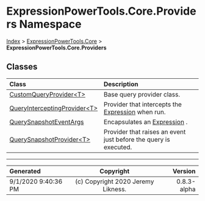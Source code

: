 ﻿# ExpressionPowerTools.Core.Providers Namespace

[Index](../index.md) > [ExpressionPowerTools.Core](ExpressionPowerTools.Core.a.md) > **ExpressionPowerTools.Core.Providers**

## Classes

| Class | Description |
| :-- | :-- |
| [CustomQueryProvider&lt;T>](ExpressionPowerTools.Core.Providers.CustomQueryProvider`1.cs.md) | Base query provider class. |
| [QueryInterceptingProvider&lt;T>](ExpressionPowerTools.Core.Providers.QueryInterceptingProvider`1.cs.md) | Provider that intercepts the [Expression](https://docs.microsoft.com/dotnet/api/system.linq.expressions.expression) when run. |
| [QuerySnapshotEventArgs](ExpressionPowerTools.Core.Providers.QuerySnapshotEventArgs.cs.md) | Encapsulates an [Expression](https://docs.microsoft.com/dotnet/api/system.linq.expressions.expression) . |
| [QuerySnapshotProvider&lt;T>](ExpressionPowerTools.Core.Providers.QuerySnapshotProvider`1.cs.md) | Provider that raises an event just before the query is executed. |


---

| Generated | Copyright | Version |
| :-- | :-: | --: |
| 9/1/2020 9:40:36 PM | (c) Copyright 2020 Jeremy Likness. | 0.8.3-alpha |
